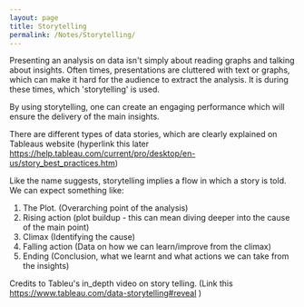 ```yaml
---
layout: page
title: Storytelling
permalink: /Notes/Storytelling/
---
```


Presenting an analysis on data isn't simply about reading graphs and talking about insights.
Often times, presentations are cluttered with text or graphs, which can make it hard for the audience to extract the analysis.
It is during these times, which 'storytelling' is used. 

By using storytelling, one can create an engaging performance which will ensure the delivery of the main insights.

There are different types of data stories, which are clearly explained on Tableaus website (hyperlink this later https://help.tableau.com/current/pro/desktop/en-us/story_best_practices.htm)


Like the name suggests, storytelling implies a flow in which a story is told. We can expect something like:
1. The Plot. (Overarching point of the analysis)
2. Rising action (plot buildup - this can mean diving deeper into the cause of the main point)
3. Climax (Identifying the cause)
4. Falling action (Data on how we can learn/improve from the climax)
5. Ending (Conclusion, what we learnt and what actions we can take from the insights)



Credits to Tableu's in_depth video on story telling. (Link this https://www.tableau.com/data-storytelling#reveal )